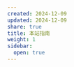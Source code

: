 ```yaml
---
created: 2024-12-09
updated: 2024-12-09
share: true
title: 本站指南
weight: 1
sidebar:
  open: true
---
```

